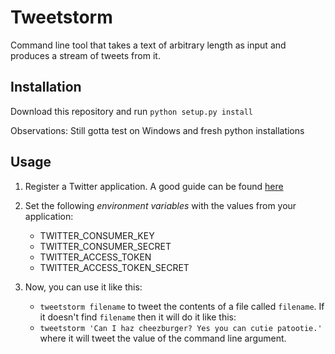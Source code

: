# Tweetstorm

Command line tool that takes a text of arbitrary length as input and produces a stream of tweets from it.

## Installation

Download this repository and run `python setup.py install`

Observations: Still gotta test on Windows and fresh python installations

## Usage

1. Register a Twitter application. A good guide can be found [here](https://github.com/sferik/t/blob/master/README.md/#configuration)

2. Set the following *environment variables* with the values from your application:
    * TWITTER_CONSUMER_KEY
    * TWITTER_CONSUMER_SECRET
    * TWITTER_ACCESS_TOKEN
    * TWITTER_ACCESS_TOKEN_SECRET

3. Now, you can use it like this:
    * `tweetstorm filename` to tweet the contents of a file called `filename`. If it doesn't find `filename` then it will do it like this:
    * `tweetstorm 'Can I haz cheezburger? Yes you can cutie patootie.'` where it will tweet the value of the command line argument.



